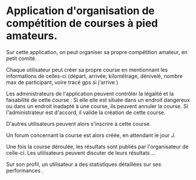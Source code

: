 <h1>Application d'organisation de compétition de courses à pied amateurs. 
</h1>
Sur cette application, on peut organiser sa propre compétition amateur, en petit comité.

Chaque utilisateur peut créer sa propre course en mentionnant les informations de celles-ci 
(départ, arrivée; kilométrage, dénivelé, nombre max de participant, voire tracé gps si j'arrive )

Les administrateurs de l'application peuvent contrôler la légalité et la faisabilité de cette course : 
Si elle elle est située dans un endroit dangereux ou dans un endroit inadapté à une course, 
ils peuvent annuler la course.
Si l'administrateur est d'accord, il valide la création de cette course. 

D'autres utilisateurs peuvent alors s'inscrire à cette course.

Un forum concernant la course est alors créée, en attendant le jour J.

Une fois la course déroulée, les résultats sont publiés par l'organisateur de celle-ci. 
Les utilisateurs peuvent discuter de leurs résultats ...

Sur son profil, un utilisateur a des statistiques détaillées sur ses performances .